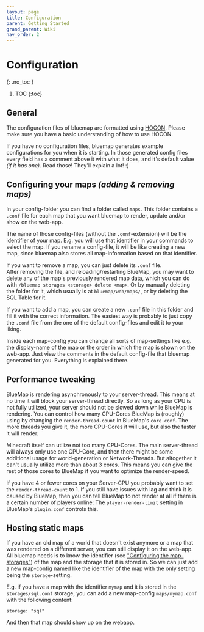 ```yaml
---
layout: page
title: Configuration
parent: Getting Started
grand_parent: Wiki
nav_order: 2
---
```


# Configuration
{: .no_toc }

1. TOC
{:toc}

## General
The configuration files of bluemap are formatted using [HOCON](https://github.com/lightbend/config/blob/master/HOCON.md). 
Please make sure you have a basic understanding of how to use HOCON.

If you have no configuration files, bluemap generates example configurations for you when it is starting.
In those generated config files every field has a comment above it with what it does, and it's default value 
*(if it has one)*. Read those! They'll explain a lot! :)

## Configuring your maps *(adding & removing maps)*
In your config-folder you can find a folder called `maps`. This folder contains a `.conf` file for each map that you want
bluemap to render, update and/or show on the web-app.

The name of those config-files (without the `.conf`-extension) will be the identifier of your map. E.g. you will use that
identifier in your commands to select the map. If you rename a config-file, it will be like creating a new map, since bluemap
also stores all map-information based on that identifier.

If you want to remove a map, you can just delete its `.conf` file.  
After removing the file, and reloading/restarting BlueMap, you may want to delete any of the map's previously rendered map data, which you can do with `/bluemap storages <storage> delete <map>`.
Or by manually deleting the folder for it, which usually is at `bluemap/web/maps/`, or by deleting the SQL Table for it.

If you want to add a map, you can create a new `.conf` file in this folder and fill it with the correct information.
The easiest way is probably to just copy the `.conf` file from the one of the default config-files and edit it to your liking.

Inside each map-config you can change all sorts of map-settings like e.g. the display-name of the map or the order in which the map
is shown on the web-app. Just view the comments in the default config-file that bluemap generated for you.
Everything is explained there.

## Performance tweaking
BlueMap is rendering asynchronously to your server-thread. This means at no time it will block your server-thread directly.
So as long as your CPU is not fully utilized, your server should not be slowed down while BlueMap is rendering.
You can control how many CPU-Cores BlueMap is (roughly) using by changing the `render-thread-count` in BlueMap's `core.conf`.
The more threads you give it, the more CPU-Cores it will use, but also the faster it will render. 

Minecraft itself can utilize not too many CPU-Cores. The main server-thread will always only use one CPU-Core, and then there might be
some additional usage for world-generation or Network-Threads. But altogether it can't usually utilize more than about 3 cores.
This means you can give the rest of those cores to BlueMap if you want to optimize the render-speed.

If you have 4 or fewer cores on your Server-CPU you probably want to set the `render-thread-count` to 1. 
If you still have issues with lag and think it is caused by BlueMap, then you can tell BlueMap to not render at all if 
there is a certain number of players online: 
The `player-render-limit` setting in BlueMap's `plugin.conf` controls this.

## Hosting static maps
If you have an old map of a world that doesn't exist anymore or a map that was rendered on a different server, you can still display it
on the web-app. All bluemap needs is to know the identifier 
(see ["Configuring the map-storages"](#configuring-the-map-storages-store-maps-in-a-database-or-a-different-directory)) 
of the map and the storage that it is stored in.
So we can just add a new map-config named like the identifier of the map with the only setting being the `storage`-setting.

E.g. if you have a map with the identifier `mymap` and it is stored in the `storages/sql.conf` storage, you can add a new map-config
`maps/mymap.conf` with the following content:
```hocon
storage: "sql"
```
And then that map should show up on the webapp.
